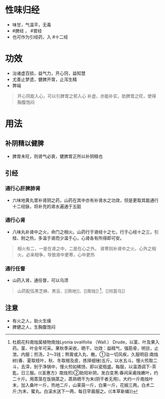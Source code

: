 # 性味归经
- 味甘，气温平，无毒
-  #脾经 ， #胃经 
-  也可作为引经药，入 #十二经
# 功效
- 治诸虚百损，益气力，开心窍，益知慧
- 尤善止梦遗，健脾开胃，止泻生精
- 弊端
>开心窍能入心，可以引脾胃之邪入心
>补虚，亦能补实，助脾胃之旺，使得胸腹饱闷
# 用法
## 补阴精以健脾
- 脾胃未旺，则肾气必衰，健脾胃正所以补阴精也
## 引经
### 通行心肝脾肺肾
- 六味地黄丸胃补肾阴之药，山药在其中亦有补肾水之功效，但是更取其能通行十二经脉，将补充的肾水遍通于五脏
### 通行心肾
- 八味丸补肾中之火，命门之相火。山药行于肾经十之七，行于心经十之三，引桂、附之热，多温于肾而少温于心，心肾各有所得即可安。
>相火有二，一是在肾之中，二是在心之外。
>肾寒则补肾中之火，心外之相火，必来相争，导致肾中更寒，心中更热
### 通行任督
- 山药入肾，通任督，可以乌须
>山药配伍黑芝麻、黑豆、[[熟地]]、[[南烛]] [^1]、[[何首乌]]
## 注意
- 有火之人，助火生燥
- 脾健之人，生胸腹饱闷


[^1]:杜鹃花科南烛属植物南烛Lyonia ovalifolia （Wall.） Drude，以茎、叶及果入药。茎、叶全年可采。果秋季采收，晒干。功效：益精气，强筋骨，明目，止泄。内服；煎汤，2～3钱；熬膏或入丸、散。①治一切风疾，久服明目:南烛树(春、夏取枝叶，秋、冬取根及皮，拣择细锉)五斤。以水五斗。慢火煎取二斗，去滓，别于净锅中，慢火煎如稀饧，即以瓷瓶盛。每服，以温酒调下-茶匙，日三服。(《圣惠方》南烛煎)②助阳补阴，发白变黑:春间采甫烛嫩叶，约二十斤。用蒸笼在饭锅蒸之，蒸熟晒干为末(阴干者无用)，大约一斤南烛叶末，加入桑叶一斤，热地二斤，山莱萸一斤，白果一斤，花椒三两，白术二斤;为末，蜜丸。白滚水送下一两，每日早晨服之。(《本草新编》)